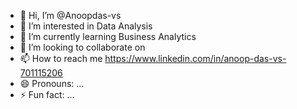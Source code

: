 - 👋 Hi, I’m @Anoopdas-vs
- 👀 I’m interested in Data Analysis
- 🌱 I’m currently learning Business Analytics
- 💞️ I’m looking to collaborate on 
- 📫 How to reach me https://www.linkedin.com/in/anoop-das-vs-701115206
- 😄 Pronouns: ...
- ⚡ Fun fact: ...

<!---
Anoopdas-vs/Anoopdas-vs is a ✨ special ✨ repository because its `README.md` (this file) appears on your GitHub profile.
You can click the Preview link to take a look at your changes.
--->
